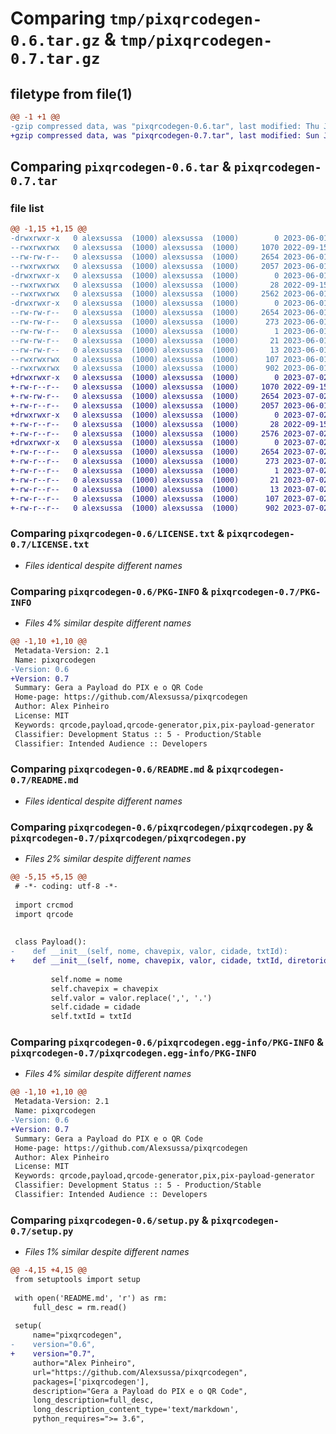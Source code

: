 # Comparing `tmp/pixqrcodegen-0.6.tar.gz` & `tmp/pixqrcodegen-0.7.tar.gz`

## filetype from file(1)

```diff
@@ -1 +1 @@
-gzip compressed data, was "pixqrcodegen-0.6.tar", last modified: Thu Jun  1 15:23:39 2023, max compression
+gzip compressed data, was "pixqrcodegen-0.7.tar", last modified: Sun Jul  2 01:06:00 2023, max compression
```

## Comparing `pixqrcodegen-0.6.tar` & `pixqrcodegen-0.7.tar`

### file list

```diff
@@ -1,15 +1,15 @@
-drwxrwxr-x   0 alexsussa  (1000) alexsussa  (1000)        0 2023-06-01 15:23:39.507767 pixqrcodegen-0.6/
--rwxrwxrwx   0 alexsussa  (1000) alexsussa  (1000)     1070 2022-09-15 18:59:18.000000 pixqrcodegen-0.6/LICENSE.txt
--rw-rw-r--   0 alexsussa  (1000) alexsussa  (1000)     2654 2023-06-01 15:23:39.507767 pixqrcodegen-0.6/PKG-INFO
--rwxrwxrwx   0 alexsussa  (1000) alexsussa  (1000)     2057 2023-06-01 15:06:22.000000 pixqrcodegen-0.6/README.md
-drwxrwxr-x   0 alexsussa  (1000) alexsussa  (1000)        0 2023-06-01 15:23:39.507767 pixqrcodegen-0.6/pixqrcodegen/
--rwxrwxrwx   0 alexsussa  (1000) alexsussa  (1000)       28 2022-09-15 20:30:52.000000 pixqrcodegen-0.6/pixqrcodegen/__init__.py
--rwxrwxrwx   0 alexsussa  (1000) alexsussa  (1000)     2562 2023-06-01 14:33:04.000000 pixqrcodegen-0.6/pixqrcodegen/pixqrcodegen.py
-drwxrwxr-x   0 alexsussa  (1000) alexsussa  (1000)        0 2023-06-01 15:23:39.507767 pixqrcodegen-0.6/pixqrcodegen.egg-info/
--rw-rw-r--   0 alexsussa  (1000) alexsussa  (1000)     2654 2023-06-01 15:23:39.000000 pixqrcodegen-0.6/pixqrcodegen.egg-info/PKG-INFO
--rw-rw-r--   0 alexsussa  (1000) alexsussa  (1000)      273 2023-06-01 15:23:39.000000 pixqrcodegen-0.6/pixqrcodegen.egg-info/SOURCES.txt
--rw-rw-r--   0 alexsussa  (1000) alexsussa  (1000)        1 2023-06-01 15:23:39.000000 pixqrcodegen-0.6/pixqrcodegen.egg-info/dependency_links.txt
--rw-rw-r--   0 alexsussa  (1000) alexsussa  (1000)       21 2023-06-01 15:23:39.000000 pixqrcodegen-0.6/pixqrcodegen.egg-info/requires.txt
--rw-rw-r--   0 alexsussa  (1000) alexsussa  (1000)       13 2023-06-01 15:23:39.000000 pixqrcodegen-0.6/pixqrcodegen.egg-info/top_level.txt
--rwxrwxrwx   0 alexsussa  (1000) alexsussa  (1000)      107 2023-06-01 15:23:39.507767 pixqrcodegen-0.6/setup.cfg
--rwxrwxrwx   0 alexsussa  (1000) alexsussa  (1000)      902 2023-06-01 14:32:41.000000 pixqrcodegen-0.6/setup.py
+drwxrwxr-x   0 alexsussa  (1000) alexsussa  (1000)        0 2023-07-02 01:06:00.763579 pixqrcodegen-0.7/
+-rw-r--r--   0 alexsussa  (1000) alexsussa  (1000)     1070 2022-09-15 18:59:18.000000 pixqrcodegen-0.7/LICENSE.txt
+-rw-rw-r--   0 alexsussa  (1000) alexsussa  (1000)     2654 2023-07-02 01:06:00.763579 pixqrcodegen-0.7/PKG-INFO
+-rw-r--r--   0 alexsussa  (1000) alexsussa  (1000)     2057 2023-06-01 15:06:22.000000 pixqrcodegen-0.7/README.md
+drwxrwxr-x   0 alexsussa  (1000) alexsussa  (1000)        0 2023-07-02 01:06:00.763579 pixqrcodegen-0.7/pixqrcodegen/
+-rw-r--r--   0 alexsussa  (1000) alexsussa  (1000)       28 2022-09-15 20:30:52.000000 pixqrcodegen-0.7/pixqrcodegen/__init__.py
+-rw-r--r--   0 alexsussa  (1000) alexsussa  (1000)     2576 2023-07-02 00:50:17.000000 pixqrcodegen-0.7/pixqrcodegen/pixqrcodegen.py
+drwxrwxr-x   0 alexsussa  (1000) alexsussa  (1000)        0 2023-07-02 01:06:00.763579 pixqrcodegen-0.7/pixqrcodegen.egg-info/
+-rw-r--r--   0 alexsussa  (1000) alexsussa  (1000)     2654 2023-07-02 01:06:00.000000 pixqrcodegen-0.7/pixqrcodegen.egg-info/PKG-INFO
+-rw-r--r--   0 alexsussa  (1000) alexsussa  (1000)      273 2023-07-02 01:06:00.000000 pixqrcodegen-0.7/pixqrcodegen.egg-info/SOURCES.txt
+-rw-r--r--   0 alexsussa  (1000) alexsussa  (1000)        1 2023-07-02 01:06:00.000000 pixqrcodegen-0.7/pixqrcodegen.egg-info/dependency_links.txt
+-rw-r--r--   0 alexsussa  (1000) alexsussa  (1000)       21 2023-07-02 01:06:00.000000 pixqrcodegen-0.7/pixqrcodegen.egg-info/requires.txt
+-rw-r--r--   0 alexsussa  (1000) alexsussa  (1000)       13 2023-07-02 01:06:00.000000 pixqrcodegen-0.7/pixqrcodegen.egg-info/top_level.txt
+-rw-r--r--   0 alexsussa  (1000) alexsussa  (1000)      107 2023-07-02 01:06:00.763579 pixqrcodegen-0.7/setup.cfg
+-rw-r--r--   0 alexsussa  (1000) alexsussa  (1000)      902 2023-07-02 01:05:48.000000 pixqrcodegen-0.7/setup.py
```

### Comparing `pixqrcodegen-0.6/LICENSE.txt` & `pixqrcodegen-0.7/LICENSE.txt`

 * *Files identical despite different names*

### Comparing `pixqrcodegen-0.6/PKG-INFO` & `pixqrcodegen-0.7/PKG-INFO`

 * *Files 4% similar despite different names*

```diff
@@ -1,10 +1,10 @@
 Metadata-Version: 2.1
 Name: pixqrcodegen
-Version: 0.6
+Version: 0.7
 Summary: Gera a Payload do PIX e o QR Code
 Home-page: https://github.com/Alexsussa/pixqrcodegen
 Author: Alex Pinheiro
 License: MIT
 Keywords: qrcode,payload,qrcode-generator,pix,pix-payload-generator
 Classifier: Development Status :: 5 - Production/Stable
 Classifier: Intended Audience :: Developers
```

### Comparing `pixqrcodegen-0.6/README.md` & `pixqrcodegen-0.7/README.md`

 * *Files identical despite different names*

### Comparing `pixqrcodegen-0.6/pixqrcodegen/pixqrcodegen.py` & `pixqrcodegen-0.7/pixqrcodegen/pixqrcodegen.py`

 * *Files 2% similar despite different names*

```diff
@@ -5,15 +5,15 @@
 # -*- coding: utf-8 -*-
 
 import crcmod
 import qrcode
 
 
 class Payload():
-    def __init__(self, nome, chavepix, valor, cidade, txtId):
+    def __init__(self, nome, chavepix, valor, cidade, txtId, diretorio=''):
         
         self.nome = nome
         self.chavepix = chavepix
         self.valor = valor.replace(',', '.')
         self.cidade = cidade
         self.txtId = txtId
```

### Comparing `pixqrcodegen-0.6/pixqrcodegen.egg-info/PKG-INFO` & `pixqrcodegen-0.7/pixqrcodegen.egg-info/PKG-INFO`

 * *Files 4% similar despite different names*

```diff
@@ -1,10 +1,10 @@
 Metadata-Version: 2.1
 Name: pixqrcodegen
-Version: 0.6
+Version: 0.7
 Summary: Gera a Payload do PIX e o QR Code
 Home-page: https://github.com/Alexsussa/pixqrcodegen
 Author: Alex Pinheiro
 License: MIT
 Keywords: qrcode,payload,qrcode-generator,pix,pix-payload-generator
 Classifier: Development Status :: 5 - Production/Stable
 Classifier: Intended Audience :: Developers
```

### Comparing `pixqrcodegen-0.6/setup.py` & `pixqrcodegen-0.7/setup.py`

 * *Files 1% similar despite different names*

```diff
@@ -4,15 +4,15 @@
 from setuptools import setup
 
 with open('README.md', 'r') as rm:
     full_desc = rm.read()
 
 setup(
     name="pixqrcodegen",
-    version="0.6",
+    version="0.7",
     author="Alex Pinheiro",
     url="https://github.com/Alexsussa/pixqrcodegen",
     packages=['pixqrcodegen'],
     description="Gera a Payload do PIX e o QR Code",
     long_description=full_desc,
     long_description_content_type='text/markdown',
     python_requires=">= 3.6",
```

